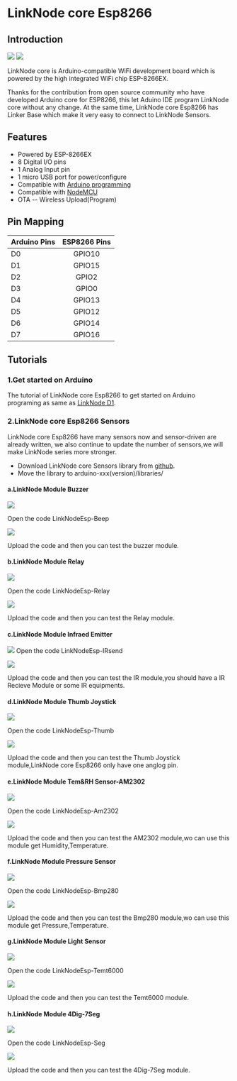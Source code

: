 # LinkNode core Esp8266 

## Introduction 

![](picture/linknodecore.png)
![](picture/linknode.png)

LinkNode core is Arduino-compatible WiFi development board which is powered by the high integrated WiFi chip ESP-8266EX.

Thanks for the contribution from open source community who have developed Arduino core for ESP8266, this let Aduino IDE program LinkNode core without any change. At the same time, LinkNode core Esp8266 has Linker Base which make it very easy to connect to LinkNode Sensors.

## Features
* Powered by ESP-8266EX
* 8 Digital I/O pins
* 1 Analog Input pin
* 1 micro USB port for power/configure
* Compatible with [Arduino programming](https://github.com/pcduino/LinkNodeD1)
* Compatible with [NodeMCU](http://www.nodemcu.com/index_cn.html)
* OTA -- Wireless Upload(Program)

## Pin Mapping

| Arduino Pins | ESP8266 Pins |
| -------------|:------------:|
| D0    | GPIO10    |
| D1    | GPIO15    |
| D2    | GPIO2     |
| D3    | GPIO0     |
| D4    | GPIO13    |
| D5    | GPIO12    |
| D6    | GPIO14    |
| D7    | GPIO16    |

## Tutorials

### 1.Get started on Arduino
The tutorial of LinkNode core Esp8266 to get started on Arduino programing as same as [LinkNode D1](http://linksprite.com/wiki/index.php5?title=LinkNode_D1).

### 2.LinkNode core Esp8266 Sensors
LinkNode core Esp8266 have many sensors now and sensor-driven are already written, we also continue to update the number of sensors,we will make LinkNode series more stronger.
* Download LinkNode core Sensors library from [github](https://github.com/delongqilinksprite/LinkNodeEsp/tree/master/LinkNodeEsp).
* Move the library to arduino-xxx(version)/libraries/

#### a.LinkNode Module Buzzer

![](picture/buzzer.png)

Open the code LinkNodeEsp-Beep

![](picture/buzzer_code.png)

Upload the code and then you can test the buzzer module.

#### b.LinkNode Module Relay

![](picture/relay.png)

Open the code LinkNodeEsp-Relay

![](picture/relay_code.png)

Upload the code and then you can test the Relay module.

#### c.LinkNode Module Infraed Emitter

![](picture/ir.png)
Open the code LinkNodeEsp-IRsend

![](picture/ir_code.png)

Upload the code and then you can test the IR module,you should have a IR Recieve Module or some IR equipments.


#### d.LinkNode Module Thumb Joystick

![](picture/remote.png)

Open the code LinkNodeEsp-Thumb

![](picture/remote_code.png)

Upload the code and then you can test the Thumb Joystick module,LinkNode core Esp8266 only have one anglog pin.

#### e.LinkNode Module Tem&RH Sensor-AM2302

![](picture/tmp.png)

Open the code LinkNodeEsp-Am2302

![](picture/bmp_code.png)

Upload the code and then you can test the AM2302 module,wo can use this module get Humidity,Temperature.

#### f.LinkNode Module Pressure Sensor

![](picture/bmp.png)

Open the code LinkNodeEsp-Bmp280

![](picture/code.png)

Upload the code and then you can test the Bmp280 module,wo can use this module get Pressure,Temperature.

#### g.LinkNode Module Light Sensor

![](picture/temt.png)

Open the code LinkNodeEsp-Temt6000

![](picture/temt_code.png)

Upload the code and then you can test the Temt6000 module.

#### h.LinkNode Module 4Dig-7Seg

![](picture/seg.png)

Open the code LinkNodeEsp-Seg

![](picture/seg_code.png)

Upload the code and then you can test the 4Dig-7Seg module.
